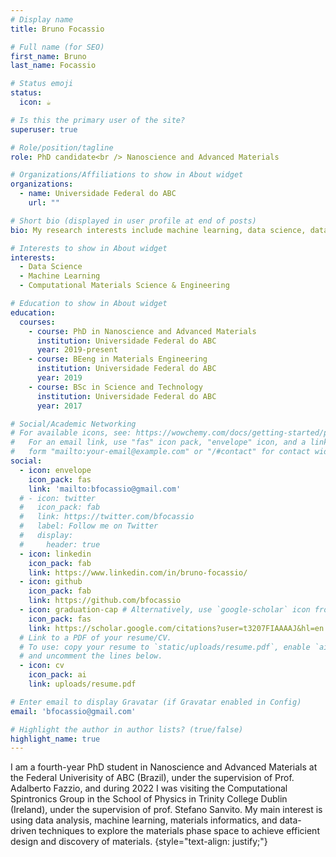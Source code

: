 ```yaml
---
# Display name
title: Bruno Focassio

# Full name (for SEO)
first_name: Bruno
last_name: Focassio

# Status emoji
status:
  icon: ☕️

# Is this the primary user of the site?
superuser: true

# Role/position/tagline
role: PhD candidate<br /> Nanoscience and Advanced Materials

# Organizations/Affiliations to show in About widget
organizations:
  - name: Universidade Federal do ABC
    url: ""

# Short bio (displayed in user profile at end of posts)
bio: My research interests include machine learning, data science, data mining, and computational materials science.

# Interests to show in About widget
interests:
  - Data Science
  - Machine Learning
  - Computational Materials Science & Engineering

# Education to show in About widget
education:
  courses:
    - course: PhD in Nanoscience and Advanced Materials
      institution: Universidade Federal do ABC
      year: 2019-present
    - course: BEeng in Materials Engineering
      institution: Universidade Federal do ABC
      year: 2019
    - course: BSc in Science and Technology
      institution: Universidade Federal do ABC
      year: 2017

# Social/Academic Networking
# For available icons, see: https://wowchemy.com/docs/getting-started/page-builder/#icons
#   For an email link, use "fas" icon pack, "envelope" icon, and a link in the
#   form "mailto:your-email@example.com" or "/#contact" for contact widget.
social:
  - icon: envelope
    icon_pack: fas
    link: 'mailto:bfocassio@gmail.com'
  # - icon: twitter
  #   icon_pack: fab
  #   link: https://twitter.com/bfocassio
  #   label: Follow me on Twitter
  #   display:
  #     header: true
  - icon: linkedin
    icon_pack: fab
    link: https://www.linkedin.com/in/bruno-focassio/
  - icon: github
    icon_pack: fab
    link: https://github.com/bfocassio
  - icon: graduation-cap # Alternatively, use `google-scholar` icon from `ai` icon pack
    icon_pack: fas
    link: https://scholar.google.com/citations?user=t3207FIAAAAJ&hl=en
  # Link to a PDF of your resume/CV.
  # To use: copy your resume to `static/uploads/resume.pdf`, enable `ai` icons in `params.yaml`,
  # and uncomment the lines below.
  - icon: cv
    icon_pack: ai
    link: uploads/resume.pdf

# Enter email to display Gravatar (if Gravatar enabled in Config)
email: 'bfocassio@gmail.com'

# Highlight the author in author lists? (true/false)
highlight_name: true
---
```


I am a fourth-year PhD student in Nanoscience and Advanced Materials at the Federal Univerisity of ABC (Brazil), under the supervision of Prof. Adalberto Fazzio, and during 2022 I was visiting the Computational Spintronics Group in the School of Physics in Trinity College Dublin (Ireland), under the supervision of prof. Stefano Sanvito. My main interest is using data analysis, machine learning, materials informatics, and data-driven techniques to explore the materials phase space to achieve efficient design and discovery of materials.
{style="text-align: justify;"}
